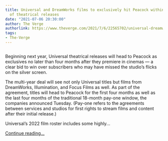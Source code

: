 ```yaml
---
title: Universal and DreamWorks films to exclusively hit Peacock within four months
  of theatrical releases
date: "2021-07-06 20:30:00"
author: The Verge
authorlink: https://www.theverge.com/2021/7/6/22565702/universal-dreamworks-peacock-theatrical-releases
tags:
- The-Verge
---
```

<figure>
      <img alt="" src="https://cdn.vox-cdn.com/thumbor/Cik6FElLntTxGPSb0PD2qynosmI=/49x0:951x601/1310x873/cdn.vox-cdn.com/uploads/chorus_image/image/69547838/peacock.0.png" />
    </figure>

  <p id="XxzPQc">Beginning next year, Universal theatrical releases will head to Peacock as exclusives no later than four months after they premiere in cinemas — a clear bid to win over subscribers who may have missed the studio’s flicks on the silver screen.</p>
<p id="NZbDrT">The multi-year deal will see not only Universal titles but films from DreamWorks, Illumination, and Focus Films as well. As part of the agreement, titles will head to Peacock for the first four months as well as the last four months of the traditional 18-month pay-one window, the companies announced Tuesday. (Pay-one refers to the agreements between services and studios for first rights to stream films and content after their initial release.)</p>
<p id="FmnmOQ">Universal’s 2022 film roster includes some highly...</p>
  <p>
    <a href="https://www.theverge.com/2021/7/6/22565702/universal-dreamworks-peacock-theatrical-releases">Continue reading&hellip;</a>
  </p>